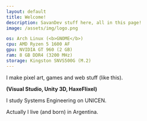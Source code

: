 ```yaml
---
layout: default
title: Welcome!
description: SavanDev stuff here, all in this page!
image: /assets/img/logo.png

os: Arch Linux (<b>GNOME</b>)
cpu: AMD Ryzen 5 1600 AF
gpu: NVIDIA GT 960 (2 GB)
ram: 8 GB DDR4 (3200 MHz)
storage: Kingston SNVS500G (M.2)
---
```

I make pixel art, games and web stuff (like this).

**(Visual Studio, Unity 3D, HaxeFlixel)**

I study Systems Engineering on UNICEN.

Actually I live (and born) in Argentina.